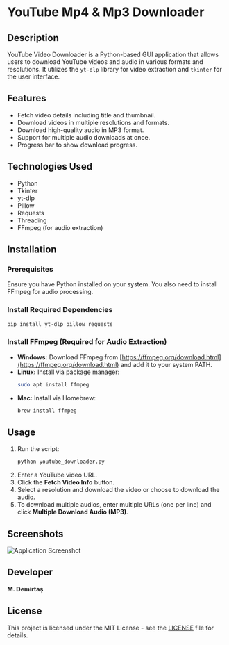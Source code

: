 # YouTube Mp4 & Mp3 Downloader

## Description
YouTube Video Downloader is a Python-based GUI application that allows users to download YouTube videos and audio in various formats and resolutions. It utilizes the `yt-dlp` library for video extraction and `tkinter` for the user interface.

## Features
- Fetch video details including title and thumbnail.
- Download videos in multiple resolutions and formats.
- Download high-quality audio in MP3 format.
- Support for multiple audio downloads at once.
- Progress bar to show download progress.

## Technologies Used
- Python
- Tkinter
- yt-dlp
- Pillow
- Requests
- Threading
- FFmpeg (for audio extraction)

## Installation
### Prerequisites
Ensure you have Python installed on your system. You also need to install FFmpeg for audio processing.

### Install Required Dependencies
```sh
pip install yt-dlp pillow requests
```

### Install FFmpeg (Required for Audio Extraction)
- **Windows:** Download FFmpeg from [https://ffmpeg.org/download.html](https://ffmpeg.org/download.html) and add it to your system PATH.
- **Linux:** Install via package manager:
  ```sh
  sudo apt install ffmpeg
  ```
- **Mac:** Install via Homebrew:
  ```sh
  brew install ffmpeg
  ```

## Usage
1. Run the script:
   ```sh
   python youtube_downloader.py
   ```
2. Enter a YouTube video URL.
3. Click the **Fetch Video Info** button.
4. Select a resolution and download the video or choose to download the audio.
5. To download multiple audios, enter multiple URLs (one per line) and click **Multiple Download Audio (MP3)**.

## Screenshots
![Application Screenshot](screenshot.png)

## Developer
**M. Demirtaş**

## License
This project is licensed under the MIT License - see the [LICENSE](LICENSE) file for details.

